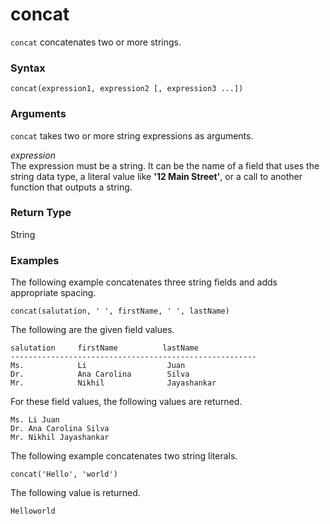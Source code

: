 # concat<a name="concat-function"></a>

`concat` concatenates two or more strings\.

### Syntax<a name="concat-function-syntax"></a>

```
concat(expression1, expression2 [, expression3 ...])
```

### Arguments<a name="concat-function-arguments"></a>

`concat` takes two or more string expressions as arguments\. 

 *expression*   
The expression must be a string\. It can be the name of a field that uses the string data type, a literal value like **'12 Main Street'**, or a call to another function that outputs a string\.

### Return Type<a name="concat-function-return-type"></a>

String

### Examples<a name="concat-function-example"></a>

The following example concatenates three string fields and adds appropriate spacing\.

```
concat(salutation, ' ', firstName, ' ', lastName)
```

The following are the given field values\.

```
salutation     firstName          lastName
-------------------------------------------------------
Ms.            Li                  Juan
Dr.            Ana Carolina        Silva
Mr.            Nikhil              Jayashankar
```

For these field values, the following values are returned\.

```
Ms. Li Juan
Dr. Ana Carolina Silva
Mr. Nikhil Jayashankar
```

The following example concatenates two string literals\.

```
concat('Hello', 'world')
```

The following value is returned\.

```
Helloworld
```